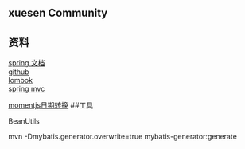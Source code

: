 ## xuesen Community

## 资料
[spring 文档](https://spring.io/guides)<br>
[github](https://developer.github.com/apps/building-oauth-apps)<br>
[lombok](https://projectlombok.org/features/all)<br>
[spring mvc](https://docs.spring.io/spring/docs/5.0.3.RELEASE/spring-framework-reference/web.html#mvc-handlermapping-interceptor)<br>

[momentjs日期转换](http://momentjs.cn/)
##工具

BeanUtils <br>


mvn -Dmybatis.generator.overwrite=true mybatis-generator:generate